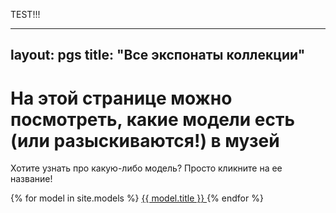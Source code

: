 TEST!!!

---
layout: pgs
title: "Все экспонаты коллекции"
---

# На этой странице можно посмотреть, какие модели есть (или разыскиваются!) в музей

Хотите узнать про какую-либо модель? Просто кликните на ее название! 

{% for model in site.models %}
<a href="{{ model.url | relative_url }}">
    {{ model.title }}
  </a>
{% endfor %}



